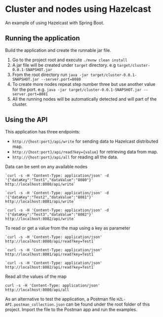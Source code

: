# Cluster and nodes using Hazelcast
An example of using Hazelcast with Spring Boot.

Running the application
--------------

Build the application and create the runnable jar file.
1. Go to the project root and execute `./mvnw clean install`
2. A jar file will be created under `target` directory. e.g `target/cluster-0.0.1-SNAPSHOT.jar`
3. From the root directory run `java -jar target/cluster-0.0.1-SNAPSHOT.jar --server.port=8080`
4. To create more nodes repeat step number three but use another value for the port. e.g. `java -jar target/cluster-0.0.1-SNAPSHOT.jar --server.port=8081`
5. All the running nodes will be automatically detected and will part of the cluster.

Using the API
--------------
This application has three endpoints:
* `http://{host:port}/api/write` for sending data to Hazelcast distributed map.
* `http://{host:port}/api/read?key={value}` for retrieving data from map.
* `http://{host:port}/api/all` for reading all the data.

Data can be sent on any available nodes

    `curl -s -H 'Content-Type: application/json' -d '{"dataKey":"Test1","dataValue":"8080"}' http://localhost:8080/api/write`

    `curl -s -H 'Content-Type: application/json' -d '{"dataKey":"Test2","dataValue":"8081"}' http://localhost:8081/api/write`

    `curl -s -H 'Content-Type: application/json' -d '{"dataKey":"Test3","dataValue":"8082"}' http://localhost:8082/api/write`
    
To read or get a value from the map using a key as parameter

    `curl -s -H 'Content-Type: application/json' http://localhost:8080/api/read?key=Test1`
    
    `curl -s -H 'Content-Type: application/json' http://localhost:8081/api/read?key=Test1`
    
    `curl -s -H 'Content-Type: application/json' http://localhost:8082/api/read?key=Test1`
    
Read all the values of the map

    curl -s -H 'Content-Type: application/json' http://localhost:8080/api/all
    
As an alternative to test the application, a Postman file `HZL-API.postman_collection.json` can be found under the root folder of this project.  Import the file to the Postman app and run the examples.  


